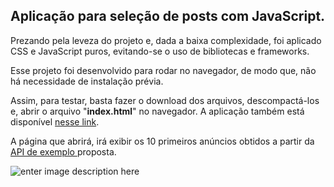## Aplicação para seleção de posts com JavaScript.
Prezando pela leveza do projeto e, dada a baixa complexidade, foi aplicado CSS e JavaScript puros, evitando-se o uso de bibliotecas e frameworks.

Esse projeto foi desenvolvido para rodar no navegador, de modo que, não há necessidade de instalação prévia.

Assim, para testar, basta fazer o download dos arquivos, descompactá-los e, abrir o arquivo "**index.html**" no navegador. A aplicação também está disponível [nesse link](https://jennyffermorais.github.io/lista-de-imoveis-js/src/app/index.html).

A página que abrirá, irá exibir os 10 primeiros anúncios obtidos a partir da [API de exemplo ](https://raw.githubusercontent.com/jsvini/desafio-frontend/master/assets/api.json)  proposta.

![enter image description here](https://i.imgur.com/zHkp1BB.png)



